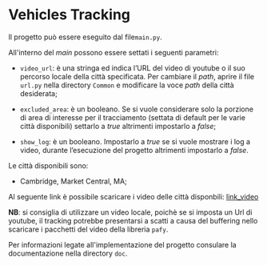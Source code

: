 # Vehicles Tracking

Il progetto può essere eseguito dal file`main.py`.  

All'interno del _main_ possono essere settati i seguenti parametri:
- `video_url`: è una stringa ed indica l’URL del video di youtube o il suo percorso locale della 
               città specificata. Per cambiare il _path_, aprire il file `url.py` nella directory
               `Common` e modificare la voce _path_ della città desiderata;
  
  
- `excluded_area`: è un booleano. Se si vuole considerare solo la porzione di area di interesse 
                  per il tracciamento (settata di default per le varie città disponibili) settarlo 
                  a _true_ altrimenti impostarlo a _false_;
  

- `show_log`: è un booleano. Impostarlo a _true_ se si vuole mostrare i log a video, durante 
              l’esecuzione del progetto altrimenti impostarlo a _false_.
  
Le città disponibili sono:

- Cambridge, Market Central, MA;

Al seguente link è possibile scaricare i video delle città disponbili:
[link_video](https://drive.google.com/drive/folders/1ISbDFiZLpddMju-U-YJhSiqN1Q7djeAu?usp=sharing)

**NB**: si consiglia di utilizzare un video locale, poichè se si imposta un Url di youtube, il tracking potrebbe presentarsi a scatti 
a causa del buffering nello scaricare i pacchetti del video della libreria `pafy`.

Per informazioni legate all'implementazione del progetto consulare la documentazione nella directory `doc`.


